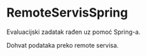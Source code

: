 RemoteServisSpring
==================

Evaluacijski zadatak rađen uz pomoć Spring-a. 

Dohvat podataka preko remote servisa.
